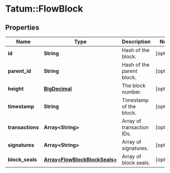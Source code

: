 # Tatum::FlowBlock

## Properties
Name | Type | Description | Notes
------------ | ------------- | ------------- | -------------
**id** | **String** | Hash of the block. | [optional] 
**parent_id** | **String** | Hash of the parent block. | [optional] 
**height** | [**BigDecimal**](BigDecimal.md) | The block number. | [optional] 
**timestamp** | **String** | Timestamp of the block. | [optional] 
**transactions** | **Array&lt;String&gt;** | Array of transaction IDs. | [optional] 
**signatures** | **Array&lt;String&gt;** | Array of signatures. | [optional] 
**block_seals** | [**Array&lt;FlowBlockBlockSeals&gt;**](FlowBlockBlockSeals.md) | Array of block seals. | [optional] 

